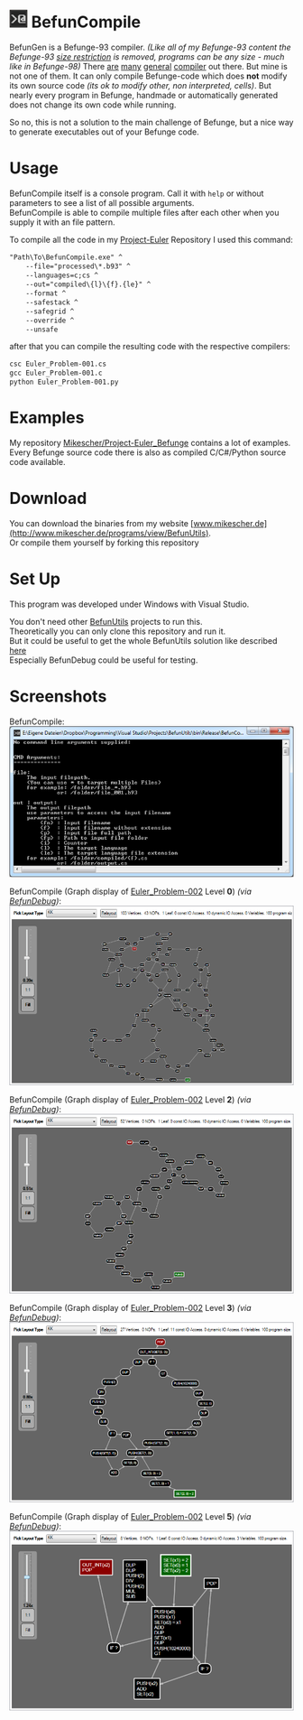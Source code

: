 ![](https://raw.githubusercontent.com/Mikescher/BefunUtils/master/README-FILES/icon_BefunCompile.png) BefunCompile
========

BefunGen is a Befunge-93 compiler. *(Like all of my Befunge-93 content the Befunge-93 [size restriction](https://github.com/catseye/Befunge-93/blob/master/doc/Befunge-93.markdown) is removed, programs can be any size - much like in Befunge-98)*
There [are](https://github.com/nilp0inter/awkfunge) [many](https://github.com/serprex/Befunge) [general](http://madflame991.github.io/befunjit/src/visualizer/visualizer.html) [compiler](http://quadium.net/funge/tbc/) out there. But mine is not one of them.
It can only compile Befunge-code which does **not** modify its own source code *(its ok to modify other, non interpreted, cells)*. But nearly every program in Befunge, handmade or automatically generated does not change its own code while running.

So no, this is not a solution to the main challenge of Befunge, but a nice way to generate executables out of your Befunge code.


Usage
=====

BefunCompile itself is a console program. Call it with `help` or without parameters to see a list of all possible arguments.  
BefunCompile is able to compile multiple files after each other when you supply it with an file pattern.

To compile all the code in my [Project-Euler](https://github.com/Mikescher/Project-Euler_Befunge) Repository I used this command:

~~~
"Path\To\BefunCompile.exe" ^
    --file="processed\*.b93" ^
    --languages=c;cs ^
    --out="compiled\{l}\{f}.{le}" ^
    --format ^
    --safestack ^
    --safegrid ^
    --override ^
    --unsafe
~~~

after that you can compile the resulting code with the respective compilers:

~~~
csc Euler_Problem-001.cs
gcc Euler_Problem-001.c
python Euler_Problem-001.py
~~~

Examples
========

My repository [Mikescher/Project-Euler_Befunge](https://github.com/Mikescher/Project-Euler_Befunge) contains a lot of examples. Every Befunge source code there is also as compiled C/C#/Python source code available.

Download
========

You can download the binaries from my website [www.mikescher.de](http://www.mikescher.de/programs/view/BefunUtils).   
Or compile them yourself by forking this repository

Set Up
======

This program was developed under Windows with Visual Studio.

You don't need other [BefunUtils](https://github.com/Mikescher/BefunUtils) projects to run this.  
Theoretically you can only clone this repository and run it.  
But it could be useful to get the whole BefunUtils solution like described [here](https://github.com/Mikescher/BefunUtils/blob/master/README.md)  
Especially BefunDebug could be useful for testing.


Screenshots
==========
BefunCompile:  
![](https://raw.githubusercontent.com/Mikescher/BefunUtils/master/README-FILES/BefunCompile_Main_example.png)

BefunCompile (Graph display of [Euler_Problem-002](https://github.com/Mikescher/Project-Euler_Befunge/blob/master/Euler_Problem-002.b93) Level **0**) *(via [BefunDebug](https://github.com/Mikescher/BefunDebug))*:  
![](https://raw.githubusercontent.com/Mikescher/BefunUtils/master/README-FILES/BefunCompile_Graph-0_example.png)

BefunCompile (Graph display of [Euler_Problem-002](https://github.com/Mikescher/Project-Euler_Befunge/blob/master/Euler_Problem-002.b93) Level **2**) *(via [BefunDebug](https://github.com/Mikescher/BefunDebug))*:  
![](https://raw.githubusercontent.com/Mikescher/BefunUtils/master/README-FILES/BefunCompile_Graph-2_example.png)

BefunCompile (Graph display of [Euler_Problem-002](https://github.com/Mikescher/Project-Euler_Befunge/blob/master/Euler_Problem-002.b93) Level **3**) *(via [BefunDebug](https://github.com/Mikescher/BefunDebug))*:  
![](https://raw.githubusercontent.com/Mikescher/BefunUtils/master/README-FILES/BefunCompile_Graph-3_example.png)

BefunCompile (Graph display of [Euler_Problem-002](https://github.com/Mikescher/Project-Euler_Befunge/blob/master/Euler_Problem-002.b93) Level **5**) *(via [BefunDebug](https://github.com/Mikescher/BefunDebug))*:  
![](https://raw.githubusercontent.com/Mikescher/BefunUtils/master/README-FILES/BefunCompile_Graph-5_example.png)

